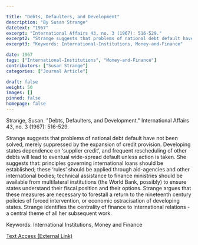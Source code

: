 ```yaml
---

title: "Debts, Defaulters, and Development"
description: "By Susan Strange"
datetext: "1967"
excerpt: "International Affairs 43, no. 3 (1967): 516-529."
excerpt2: "Strange suggests that problems of national debt default have not been solved, merely suppressed by the expansion of credit provision. Developing states dependence on ‘supplier credit’, and frequent rescheduling of other debts will lead to eventual wide-spread default unless action is taken. She suggests that: principles governing international loans should be established; these ‘rules’ should be applied through aid-agencies and other international bodies; technical assistance to finance ministries should be available from multilateral institutions (the World Bank, possibly) to ensure states understand their fiscal position and their options. Strange argues that these measures are necessary to forestall a return to the nineteenth century policies of forced intervention, or economic ostracisation of developing states. Strange identifies the centrality of finance to international relations - a central theme of all her subsequent work."
excerpt3: "Keywords: International-Institutions, Money-and-Finance"

date: 1967
tags: ["International-Institutions", "Money-and-Finance"]
contributors: ["Susan Strange"]
categories: ["Journal Article"]

draft: false
weight: 50
images: []
pinned: false
homepage: false
---
```


Strange, Susan. "Debts, Defaulters, and Development." International Affairs 43, no. 3 (1967): 516-529.

Strange suggests that problems of national debt default have not been solved, merely suppressed by the expansion of credit provision. Developing states dependence on ‘supplier credit’, and frequent rescheduling of other debts will lead to eventual wide-spread default unless action is taken. She suggests that: principles governing international loans should be established; these ‘rules’ should be applied through aid-agencies and other international bodies; technical assistance to finance ministries should be available from multilateral institutions (the World Bank, possibly) to ensure states understand their fiscal position and their options. Strange argues that these measures are necessary to forestall a return to the nineteenth century policies of forced intervention, or economic ostracisation of developing states. Strange identifies the centrality of finance to international relations - a central theme of all her subsequent work.

Keywords: International Institutions, Money and Finance

[Text Access (External Link)](https://doi.org/10.2307/2613731)
